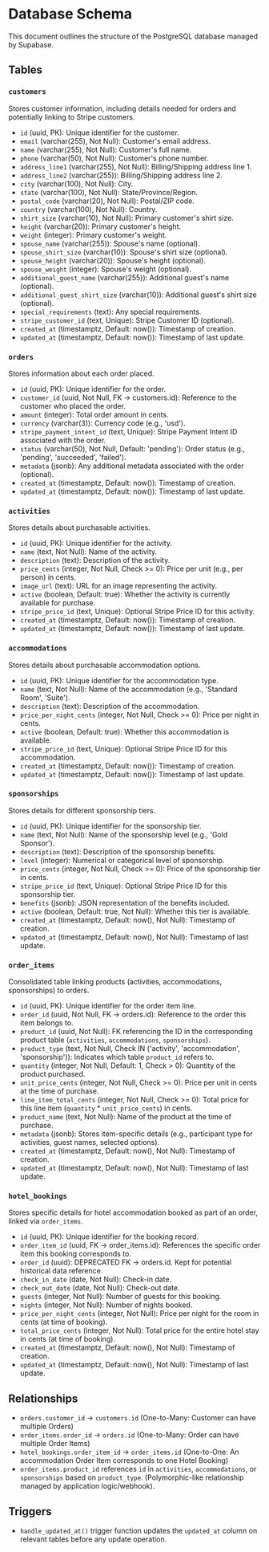 # Database Schema

This document outlines the structure of the PostgreSQL database managed by Supabase.

## Tables

### `customers`

Stores customer information, including details needed for orders and potentially linking to Stripe customers.

-   `id` (uuid, PK): Unique identifier for the customer.
-   `email` (varchar(255), Not Null): Customer's email address.
-   `name` (varchar(255), Not Null): Customer's full name.
-   `phone` (varchar(50), Not Null): Customer's phone number.
-   `address_line1` (varchar(255), Not Null): Billing/Shipping address line 1.
-   `address_line2` (varchar(255)): Billing/Shipping address line 2.
-   `city` (varchar(100), Not Null): City.
-   `state` (varchar(100), Not Null): State/Province/Region.
-   `postal_code` (varchar(20), Not Null): Postal/ZIP code.
-   `country` (varchar(100), Not Null): Country.
-   `shirt_size` (varchar(10), Not Null): Primary customer's shirt size.
-   `height` (varchar(20)): Primary customer's height.
-   `weight` (integer): Primary customer's weight.
-   `spouse_name` (varchar(255)): Spouse's name (optional).
-   `spouse_shirt_size` (varchar(10)): Spouse's shirt size (optional).
-   `spouse_height` (varchar(20)): Spouse's height (optional).
-   `spouse_weight` (integer): Spouse's weight (optional).
-   `additional_guest_name` (varchar(255)): Additional guest's name (optional).
-   `additional_guest_shirt_size` (varchar(10)): Additional guest's shirt size (optional).
-   `special_requirements` (text): Any special requirements.
-   `stripe_customer_id` (text, Unique): Stripe Customer ID (optional).
-   `created_at` (timestamptz, Default: now()): Timestamp of creation.
-   `updated_at` (timestamptz, Default: now()): Timestamp of last update.

### `orders`

Stores information about each order placed.

-   `id` (uuid, PK): Unique identifier for the order.
-   `customer_id` (uuid, Not Null, FK -> customers.id): Reference to the customer who placed the order.
-   `amount` (integer): Total order amount in cents.
-   `currency` (varchar(3)): Currency code (e.g., 'usd').
-   `stripe_payment_intent_id` (text, Unique): Stripe Payment Intent ID associated with the order.
-   `status` (varchar(50), Not Null, Default: 'pending'): Order status (e.g., 'pending', 'succeeded', 'failed').
-   `metadata` (jsonb): Any additional metadata associated with the order (optional).
-   `created_at` (timestamptz, Default: now()): Timestamp of creation.
-   `updated_at` (timestamptz, Default: now()): Timestamp of last update.

### `activities`

Stores details about purchasable activities.

-   `id` (uuid, PK): Unique identifier for the activity.
-   `name` (text, Not Null): Name of the activity.
-   `description` (text): Description of the activity.
-   `price_cents` (integer, Not Null, Check >= 0): Price per unit (e.g., per person) in cents.
-   `image_url` (text): URL for an image representing the activity.
-   `active` (boolean, Default: true): Whether the activity is currently available for purchase.
-   `stripe_price_id` (text, Unique): Optional Stripe Price ID for this activity.
-   `created_at` (timestamptz, Default: now()): Timestamp of creation.
-   `updated_at` (timestamptz, Default: now()): Timestamp of last update.

### `accommodations`

Stores details about purchasable accommodation options.

-   `id` (uuid, PK): Unique identifier for the accommodation type.
-   `name` (text, Not Null): Name of the accommodation (e.g., 'Standard Room', 'Suite').
-   `description` (text): Description of the accommodation.
-   `price_per_night_cents` (integer, Not Null, Check >= 0): Price per night in cents.
-   `active` (boolean, Default: true): Whether this accommodation is available.
-   `stripe_price_id` (text, Unique): Optional Stripe Price ID for this accommodation.
-   `created_at` (timestamptz, Default: now()): Timestamp of creation.
-   `updated_at` (timestamptz, Default: now()): Timestamp of last update.

### `sponsorships`

Stores details for different sponsorship tiers.

-   `id` (uuid, PK): Unique identifier for the sponsorship tier.
-   `name` (text, Not Null): Name of the sponsorship level (e.g., 'Gold Sponsor').
-   `description` (text): Description of the sponsorship benefits.
-   `level` (integer): Numerical or categorical level of sponsorship.
-   `price_cents` (integer, Not Null, Check >= 0): Price of the sponsorship tier in cents.
-   `stripe_price_id` (text, Unique): Optional Stripe Price ID for this sponsorship tier.
-   `benefits` (jsonb): JSON representation of the benefits included.
-   `active` (boolean, Default: true, Not Null): Whether this tier is available.
-   `created_at` (timestamptz, Default: now(), Not Null): Timestamp of creation.
-   `updated_at` (timestamptz, Default: now(), Not Null): Timestamp of last update.

### `order_items`

Consolidated table linking products (activities, accommodations, sponsorships) to orders.

-   `id` (uuid, PK): Unique identifier for the order item line.
-   `order_id` (uuid, Not Null, FK -> orders.id): Reference to the order this item belongs to.
-   `product_id` (uuid, Not Null): FK referencing the ID in the corresponding product table (`activities`, `accommodations`, `sponsorships`).
-   `product_type` (text, Not Null, Check IN ('activity', 'accommodation', 'sponsorship')): Indicates which table `product_id` refers to.
-   `quantity` (integer, Not Null, Default: 1, Check > 0): Quantity of the product purchased.
-   `unit_price_cents` (integer, Not Null, Check >= 0): Price per unit in cents at the time of purchase.
-   `line_item_total_cents` (integer, Not Null, Check >= 0): Total price for this line item (`quantity` * `unit_price_cents`) in cents.
-   `product_name` (text, Not Null): Name of the product at the time of purchase.
-   `metadata` (jsonb): Stores item-specific details (e.g., participant type for activities, guest names, selected options).
-   `created_at` (timestamptz, Default: now(), Not Null): Timestamp of creation.
-   `updated_at` (timestamptz, Default: now(), Not Null): Timestamp of last update.

### `hotel_bookings`

Stores specific details for hotel accommodation booked as part of an order, linked via `order_items`.

-   `id` (uuid, PK): Unique identifier for the booking record.
-   `order_item_id` (uuid, FK -> order_items.id): References the specific order item this booking corresponds to.
-   `order_id` (uuid): DEPRECATED FK -> orders.id. Kept for potential historical data reference.
-   `check_in_date` (date, Not Null): Check-in date.
-   `check_out_date` (date, Not Null): Check-out date.
-   `guests` (integer, Not Null): Number of guests for this booking.
-   `nights` (integer, Not Null): Number of nights booked.
-   `price_per_night_cents` (integer, Not Null): Price per night for the room in cents (at time of booking).
-   `total_price_cents` (integer, Not Null): Total price for the entire hotel stay in cents (at time of booking).
-   `created_at` (timestamptz, Default: now(), Not Null): Timestamp of creation.
-   `updated_at` (timestamptz, Default: now(), Not Null): Timestamp of last update.

## Relationships

-   `orders.customer_id` -> `customers.id` (One-to-Many: Customer can have multiple Orders)
-   `order_items.order_id` -> `orders.id` (One-to-Many: Order can have multiple Order Items)
-   `hotel_bookings.order_item_id` -> `order_items.id` (One-to-One: An accommodation Order Item corresponds to one Hotel Booking)
-   `order_items.product_id` references `id` in `activities`, `accommodations`, or `sponsorships` based on `product_type`. (Polymorphic-like relationship managed by application logic/webhook).

## Triggers

-   `handle_updated_at()` trigger function updates the `updated_at` column on relevant tables before any update operation.
